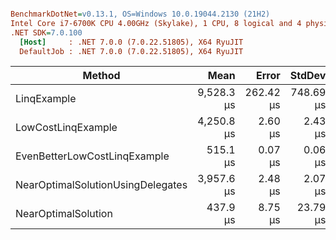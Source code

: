 ``` ini

BenchmarkDotNet=v0.13.1, OS=Windows 10.0.19044.2130 (21H2)
Intel Core i7-6700K CPU 4.00GHz (Skylake), 1 CPU, 8 logical and 4 physical cores
.NET SDK=7.0.100
  [Host]     : .NET 7.0.0 (7.0.22.51805), X64 RyuJIT
  DefaultJob : .NET 7.0.0 (7.0.22.51805), X64 RyuJIT


```
|                            Method |       Mean |     Error |    StdDev |     Median | Ratio | RatioSD |    Gen 0 | Allocated |
|---------------------------------- |-----------:|----------:|----------:|-----------:|------:|--------:|---------:|----------:|
|                       LinqExample | 9,528.3 μs | 262.42 μs | 748.69 μs | 9,478.6 μs | 21.62 |    1.88 | 109.3750 | 480,008 B |
|                LowCostLinqExample | 4,250.8 μs |   2.60 μs |   2.43 μs | 4,250.3 μs |  9.43 |    0.49 |        - |         - |
|      EvenBetterLowCostLinqExample |   515.1 μs |   0.07 μs |   0.06 μs |   515.1 μs |  1.15 |    0.06 |        - |         - |
| NearOptimalSolutionUsingDelegates | 3,957.6 μs |   2.48 μs |   2.07 μs | 3,957.5 μs |  8.85 |    0.44 |        - |         - |
|               NearOptimalSolution |   437.9 μs |   8.75 μs |  23.79 μs |   422.1 μs |  1.00 |    0.00 |        - |         - |
